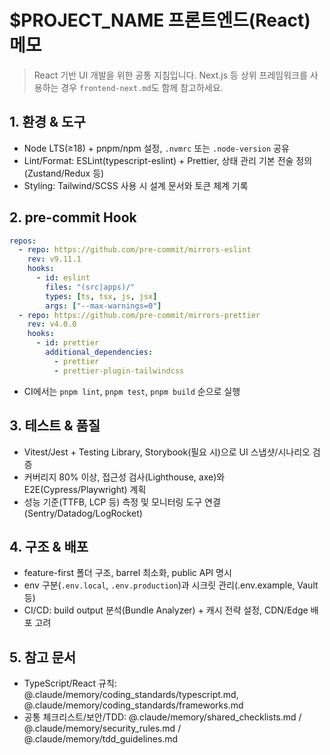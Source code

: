 # $PROJECT_NAME 프론트엔드(React) 메모

> React 기반 UI 개발을 위한 공통 지침입니다. Next.js 등 상위 프레임워크를 사용하는 경우 `frontend-next.md`도 함께 참고하세요.

## 1. 환경 & 도구
- Node LTS(≥18) + pnpm/npm 설정, `.nvmrc` 또는 `.node-version` 공유
- Lint/Format: ESLint(typescript-eslint) + Prettier, 상태 관리 기본 전술 정의(Zustand/Redux 등)
- Styling: Tailwind/SCSS 사용 시 설계 문서와 토큰 체계 기록

## 2. pre-commit Hook
```yaml
repos:
  - repo: https://github.com/pre-commit/mirrors-eslint
    rev: v9.11.1
    hooks:
      - id: eslint
        files: "(src|apps)/"
        types: [ts, tsx, js, jsx]
        args: ["--max-warnings=0"]
  - repo: https://github.com/pre-commit/mirrors-prettier
    rev: v4.0.0
    hooks:
      - id: prettier
        additional_dependencies:
          - prettier
          - prettier-plugin-tailwindcss
```
- CI에서는 `pnpm lint`, `pnpm test`, `pnpm build` 순으로 실행

## 3. 테스트 & 품질
- Vitest/Jest + Testing Library, Storybook(필요 시)으로 UI 스냅샷/시나리오 검증
- 커버리지 80% 이상, 접근성 검사(Lighthouse, axe)와 E2E(Cypress/Playwright) 계획
- 성능 기준(TTFB, LCP 등) 측정 및 모니터링 도구 연결 (Sentry/Datadog/LogRocket)

## 4. 구조 & 배포
- feature-first 폴더 구조, barrel 최소화, public API 명시
- env 구분(`.env.local`, `.env.production`)과 시크릿 관리(.env.example, Vault 등)
- CI/CD: build output 분석(Bundle Analyzer) + 캐시 전략 설정, CDN/Edge 배포 고려

## 5. 참고 문서
- TypeScript/React 규칙: @.claude/memory/coding_standards/typescript.md, @.claude/memory/coding_standards/frameworks.md
- 공통 체크리스트/보안/TDD: @.claude/memory/shared_checklists.md / @.claude/memory/security_rules.md / @.claude/memory/tdd_guidelines.md
